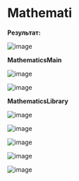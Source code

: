 # Mathemati
<b>Результат:</b>

![image](https://github.com/VorontsovaVE/Mathematic/assets/126570601/84d11003-6432-4721-a2d7-5501f415553e)

<b>MathematicsMain</b>

![image](https://github.com/VorontsovaVE/Mathematic/assets/126570601/971474d9-9464-46f4-b67a-8ad9095146a8)

![image](https://github.com/VorontsovaVE/Mathematic/assets/126570601/da57a83e-5f0c-4fb9-9037-e7c67d0acde4)

<b>MathematicsLibrary</b>

![image](https://github.com/VorontsovaVE/Mathematic/assets/126570601/13b7b610-38fb-45e1-b614-f4f8b5120b81)

![image](https://github.com/VorontsovaVE/Mathematic/assets/126570601/d94d4dcb-ef27-4d53-9d9f-205bb0ba9d30)

![image](https://github.com/VorontsovaVE/Mathematic/assets/126570601/12a40e23-01bc-4d3e-8762-ac3bbf0628a3)

![image](https://github.com/VorontsovaVE/Mathematic/assets/126570601/0ccd4f34-9354-45f6-983c-4e07bd869ed6)

![image](https://github.com/VorontsovaVE/Mathematic/assets/126570601/41c4e475-51ff-44e4-a089-5e90811a70f2)


